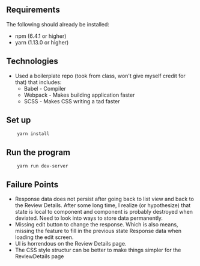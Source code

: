 ## Requirements
The following should already be installed:
* npm (6.4.1 or higher)
* yarn (1.13.0 or higher)

## Technologies
* Used a boilerplate repo (took from class, won't give myself credit for that) that includes:
    * Babel - Compiler
    * Webpack - Makes building application faster
    * SCSS - Makes CSS writing a tad faster

## Set up

        yarn install

## Run the program

        yarn run dev-server

## Failure Points
* Response data does not persist after going back to list view and back to the Review Details.  After some long time, I realize (or hypothesize) that state is local to component and component is probably destroyed when deviated.  Need to look into ways to store data permanently.
* Missing edit button to change the response.  Which is also means, missing the feature to fill in the previous state Response data when loading the edit screen.
* UI is horrendous on the Review Details page.
* The CSS style structur can be better to make things simpler for the ReviewDetails page
